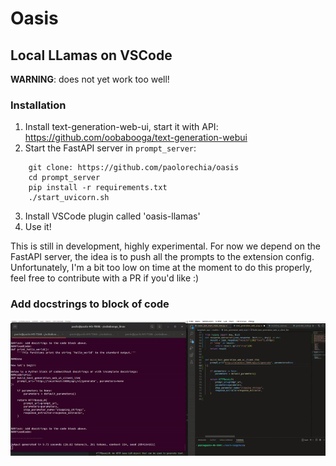 # Oasis

## Local LLamas on VSCode
**WARNING**: does not yet work too well!

### Installation
1. Install text-generation-web-ui, start it with API: https://github.com/oobabooga/text-generation-webui
2. Start the FastAPI server in `prompt_server`:
```
    git clone: https://github.com/paolorechia/oasis
    cd prompt_server
    pip install -r requirements.txt
    ./start_uvicorn.sh
```
3. Install VSCode plugin called 'oasis-llamas'
4. Use it!

This is still in development, highly experimental. For now we depend on the FastAPI server, the idea is to push all the prompts to the extension config. Unfortunately, I'm a bit too low on time at the moment to do this properly, feel free to contribute with a PR if you'd like :)



### Add docstrings to block of code
![Docstring demo](docstring_example.gif)
